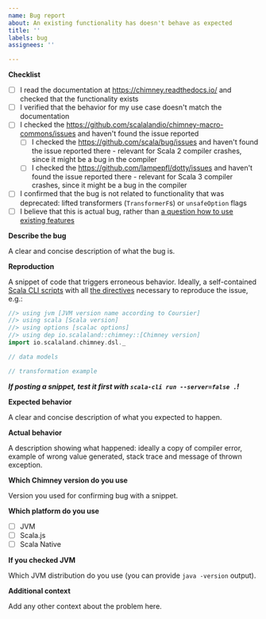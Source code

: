 ```yaml
---
name: Bug report
about: An existing functionality has doesn't behave as expected
title: ''
labels: bug
assignees: ''

---
```


**Checklist**

- [ ] I read the documentation at https://chimney.readthedocs.io/ and checked that the functionality exists
- [ ] I verified that the behavior for my use case doesn't match the documentation
- [ ] I checked the https://github.com/scalalandio/chimney-macro-commons/issues and haven't found the issue reported
  - [ ] I checked the https://github.com/scala/bug/issues and haven't found the issue reported there - relevant for Scala 2 compiler crashes, since it might be a bug in the compiler
  - [ ] I checked the https://github.com/lampepfl/dotty/issues and haven't found the issue reported there - relevant for Scala 3 compiler crashes, since it might be a bug in the compiler 
- [ ] I confirmed that the bug is not related to functionality that was deprecated: lifted transformers (`TransformerF`s) or `unsafeOption` flags
- [ ] I believe that this is actual bug, rather than [a question how to use existing features](https://github.com/scalalandio/chimney/discussions)

**Describe the bug**

A clear and concise description of what the bug is.

**Reproduction**

A snippet of code that triggers erroneous behavior. Ideally, a self-contained
[Scala CLI scripts](https://scala-cli.virtuslab.org/docs/guides/scripts) with all 
[the directives](https://scala-cli.virtuslab.org/docs/reference/directives/#using-directives) necessary to reproduce
the issue, e.g.:

```scala
//> using jvm [JVM version name according to Coursier]
//> using scala [Scala version]
//> using options [scalac options]
//> using dep io.scalaland::chimney::[Chimney version]
import io.scalaland.chimney.dsl._

// data models

// transformation example
```

***If posting a snippet, test it first with `scala-cli run --server=false .`!***

**Expected behavior**

A clear and concise description of what you expected to happen.

**Actual behavior**

A description showing what happened: ideally a copy of compiler error, example of wrong value generated, stack trace and message of thrown exception.

**Which Chimney version do you use**

Version you used for confirming bug with a snippet.

**Which platform do you use**

- [ ] JVM
- [ ] Scala.js
- [ ] Scala Native

**If you checked JVM**

Which JVM distribution do you use (you can provide `java -version` output).

**Additional context**

Add any other context about the problem here.
